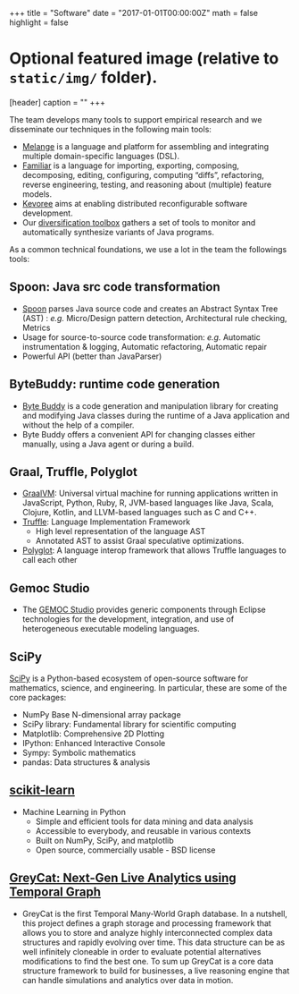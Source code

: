 +++
title = "Software"
date = "2017-01-01T00:00:00Z"
math = false
highlight = false


# Optional featured image (relative to `static/img/` folder).
[header]
caption = ""
+++


The team develops many tools to support empirical research and we disseminate our techniques in the following main tools:

- [Melange](http://melange.inria.fr/) is a language and platform for assembling and integrating multiple domain-specific languages (DSL).
- [Familiar](http://familiar-project.github.io/) is a language for importing, exporting, composing, decomposing, editing, configuring, computing “diffs”, refactoring, reverse engineering, testing, and reasoning about (multiple) feature models.
- [Kevoree](http://kevoree.org/) aims at enabling distributed reconfigurable software development.
- Our [diversification toolbox](https://softwarediversity.eu/software/) gathers a set of tools to monitor and automatically synthesize variants of Java programs.

As a common technical  foundations, we use a lot in the team the followings tools:

## Spoon: Java src code transformation

- [Spoon](http://spoon.gforge.inria.fr/) parses Java source code and creates an Abstract Syntax Tree (AST) : *e.g.* Micro/Design pattern detection, Architectural rule checking, Metrics
- Usage for source-to-source code transformation: 
*e.g.* Automatic instrumentation & logging, Automatic refactoring, Automatic repair
- Powerful API (better than JavaParser)

## ByteBuddy:  runtime code generation

- [Byte Buddy](http://bytebuddy.net/) is a code generation and manipulation library for creating and modifying Java classes during the runtime of a Java application and without the help of a compiler. 
-  Byte Buddy offers a convenient API for changing classes either manually, using a Java agent or during a build.


## Graal, Truffle, Polyglot

- [GraalVM](https://www.graalvm.org/): Universal virtual machine for running applications written in JavaScript, Python, Ruby, R, JVM-based languages like Java, Scala, Clojure, Kotlin, and LLVM-based languages such as C and C++.
- [Truffle](https://github.com/oracle/graal/tree/master/truffle): Language Implementation Framework
  - High level representation of the language AST
  - Annotated AST to assist Graal speculative optimizations.
-  [Polyglot](http://www.oracle.com/technetwork/oracle-labs/program-languages/polyglot/index.html): A language interop framework that allows Truffle languages to call each other


## Gemoc Studio

- The [GEMOC Studio](http://gemoc.org/studio.html) provides generic components through Eclipse technologies for the development, integration, and use of heterogeneous executable modeling languages.

## SciPy

[SciPy](https://www.scipy.org/) is a Python-based ecosystem of open-source software for mathematics, science, and engineering. In particular, these are some of the core packages:

- NumPy Base N-dimensional array package
- SciPy library: Fundamental library for scientific computing
- Matplotlib: Comprehensive 2D Plotting
- IPython: Enhanced Interactive Console
- Sympy: Symbolic mathematics
- pandas:  Data structures & analysis



## [scikit-learn](http://scikit-learn.org/)

- Machine Learning in Python
  - Simple and efficient tools for data mining and data analysis
  - Accessible to everybody, and reusable in various contexts
  - Built on NumPy, SciPy, and matplotlib
  - Open source, commercially usable - BSD license

## [GreyCat: Next-Gen Live Analytics using Temporal Graph](https://github.com/datathings/greycat)

- GreyCat is the first Temporal Many-World Graph database. In a nutshell, this project defines a graph storage and processing framework that allows you to store and analyze highly interconnected complex data structures and rapidly evolving over time. This data structure can be as well infinitely cloneable in order to evaluate potential alternatives modifications to find the best one. To sum up GreyCat is a core data structure framework to build for businesses, a live reasoning engine that can handle simulations and analytics over data in motion.

